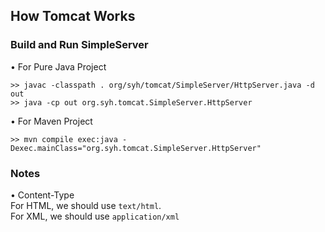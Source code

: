 ## How Tomcat Works
### Build and Run SimpleServer
• For Pure Java Project
```
>> javac -classpath . org/syh/tomcat/SimpleServer/HttpServer.java -d out
>> java -cp out org.syh.tomcat.SimpleServer.HttpServer
```
• For Maven Project
```
>> mvn compile exec:java -Dexec.mainClass="org.syh.tomcat.SimpleServer.HttpServer"
```

### Notes
• Content-Type  
For HTML, we should use `text/html`.  
For XML, we should use `application/xml`